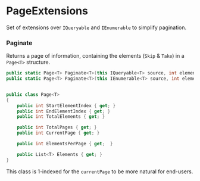# PageExtensions

Set of extensions over `IQueryable` and `IEnumerable` to simplify pagination. 

### Paginate

Returns a page of information, containing the elements (`Skip` & `Take`) in a `Page<T>` structure.

```C#
public static Page<T> Paginate<T>(this IQueryable<T> source, int elementsPerPage, int currentPage)
public static Page<T> Paginate<T>(this IEnumerable<T> source, int elementsPerPage, int currentPage)


public class Page<T> 
{
    public int StartElementIndex { get; }
    public int EndElementIndex { get; }
    public int TotalElements { get; }

    public int TotalPages { get; }
    public int CurrentPage { get; }

    public int ElementsPerPage { get;  }

    public List<T> Elements { get; }
}
```

This class is 1-indexed for the `currentPage` to be more natural for end-users. 